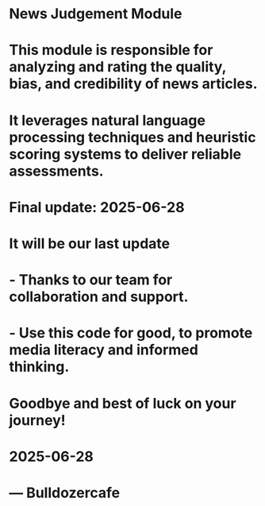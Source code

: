 # News Judgement Module
# 
# This module is responsible for analyzing and rating the quality, bias, and credibility of news articles.
# It leverages natural language processing techniques and heuristic scoring systems to deliver reliable assessments.
# 
# Final update: 2025-06-28
# It will be our last update
#
# - Thanks to our team for collaboration and support.
# - Use this code for good, to promote media literacy and informed thinking.
# 
# Goodbye and best of luck on your journey!
#
# 2025-06-28
# — Bulldozercafe
